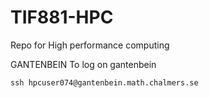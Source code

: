 # TIF881-HPC
Repo for High performance computing

GANTENBEIN
To log on gantenbein 
```
ssh hpcuser074@gantenbein.math.chalmers.se
```
